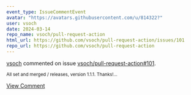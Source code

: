 ```yaml
---
event_type: IssueCommentEvent
avatar: "https://avatars.githubusercontent.com/u/814322?"
user: vsoch
date: 2024-03-14
repo_name: vsoch/pull-request-action
html_url: https://github.com/vsoch/pull-request-action/issues/101
repo_url: https://github.com/vsoch/pull-request-action
---
```


<a href='https://github.com/vsoch' target='_blank'>vsoch</a> commented on issue <a href='https://github.com/vsoch/pull-request-action/issues/101' target='_blank'>vsoch/pull-request-action#101</a>.

<small>All set and merged / releases, version 1.1.1. Thanks!...</small>

<a href='https://github.com/vsoch/pull-request-action/issues/101' target='_blank'>View Comment</a>